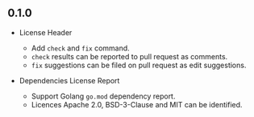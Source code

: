 ## 0.1.0

- License Header
  + Add `check` and `fix` command.
  + `check` results can be reported to pull request as comments.
  + `fix` suggestions can be filed on pull request as edit suggestions.

- Dependencies License Report
  + Support Golang `go.mod` dependency report.
  + Licences Apache 2.0, BSD-3-Clause and MIT can be identified.
